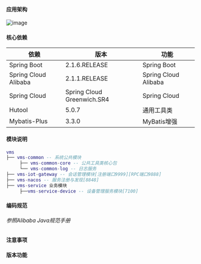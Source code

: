 #### 应用架构
![image](http://m.qpic.cn/psb?/V10Seycz1c5XVt/rFqciD0ZWRsHPZhmuLcCc1IH1qA96qQg2*vgiUr2q4k!/b/dL8AAAAAAAAA&bo=XwU4BAAAAAARB1Y!&rf=viewer_4)

#### 核心依赖 


依赖 | 版本| 功能|
---|---|---
Spring Boot |  2.1.6.RELEASE  |Spring Boot
Spring Cloud Alibaba | 2.1.1.RELEASE  | Spring Cloud Alibaba
Spring Cloud | Spring Cloud Greenwich.SR4|Spring Cloud
Hutool | 5.0.7 | 通用工具类
Mybatis-Plus | 3.3.0 | MyBatis增强


#### 模块说明
```lua
vms
├── vms-common -- 系统公共模块 
     ├── vms-common-core -- 公共工具类核心包
     └── vms-common-log -- 日志服务
├── vms-iot-gateway -- 会话管理模块[注册端口9999][RPC端口9888]
├── vms-nacos -- 服务注册与发现[8848]
├── vms-service 业务模块
     ├──vms-service-device -- 设备管理服务模块[7100]

```

#### 编码规范

###### 参照Alibaba Java规范手册


#### 注意事项

#### 版本功能
